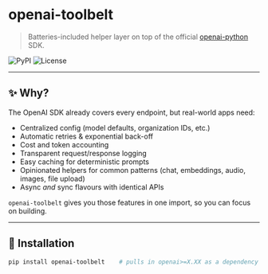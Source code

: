 # openai-toolbelt

> Batteries-included helper layer on top of the official [openai-python](https://github.com/openai/openai-python) SDK.

![PyPI](https://img.shields.io/pypi/v/openai-toolbelt) ![License](https://img.shields.io/github/license/yourname/openai-toolbelt)

---

## ✨ Why?

The OpenAI SDK already covers every endpoint, but real-world apps need:

* Centralized config (model defaults, organization IDs, etc.)
* Automatic retries & exponential back-off
* Cost and token accounting
* Transparent request/response logging
* Easy caching for deterministic prompts
* Opinionated helpers for common patterns (chat, embeddings, audio, images, file upload)
* Async *and* sync flavours with identical APIs

`openai-toolbelt` gives you those features in one import, so you can focus on building.

---

## 🔧 Installation

```bash
pip install openai-toolbelt    # pulls in openai>=X.XX as a dependency
